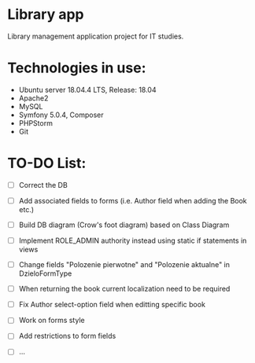 # Library app
Library management application project for IT studies.

# Technologies in use:
- Ubuntu server 18.04.4 LTS, Release: 18.04
- Apache2
- MySQL
- Symfony 5.0.4, Composer
- PHPStorm
- Git

# TO-DO List:
- [ ] Correct the DB
- [ ] Add associated fields to forms (i.e. Author field when adding the Book etc.)
- [ ] Build DB diagram (Crow's foot diagram) based on Class Diagram 
- [ ] Implement ROLE_ADMIN authority instead using static if statements in views
- [ ] Change fields "Polozenie pierwotne" and "Polozenie aktualne" in DzieloFormType
- [ ] When returning the book current localization need to be required
- [ ] Fix Author select-option field when editting specific book
- [ ] Work on forms style
- [ ] Add restrictions to form fields
- [ ] ...


